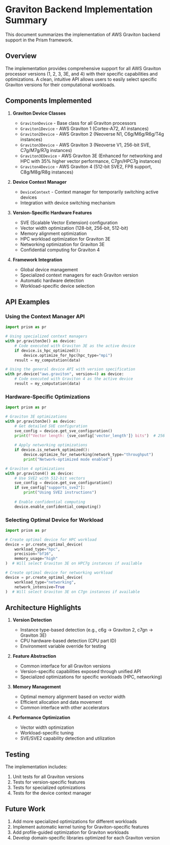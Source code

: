 # Graviton Backend Implementation Summary

This document summarizes the implementation of AWS Graviton backend support in the Prism framework.

## Overview

The implementation provides comprehensive support for all AWS Graviton processor versions (1, 2, 3, 3E, and 4) with their specific capabilities and optimizations. A clean, intuitive API allows users to easily select specific Graviton versions for their computational workloads.

## Components Implemented

1. **Graviton Device Classes**
   - `GravitonDevice` - Base class for all Graviton processors
   - `Graviton1Device` - AWS Graviton 1 (Cortex-A72, A1 instances)
   - `Graviton2Device` - AWS Graviton 2 (Neoverse N1, C6g/M6g/R6g/T4g instances)
   - `Graviton3Device` - AWS Graviton 3 (Neoverse V1, 256-bit SVE, C7g/M7g/R7g instances)
   - `Graviton3EDevice` - AWS Graviton 3E (Enhanced for networking and HPC with 35% higher vector performance, C7gn/HPC7g instances)
   - `Graviton4Device` - AWS Graviton 4 (512-bit SVE2, FP8 support, C8g/M8g/R8g instances)

2. **Device Context Manager**
   - `DeviceContext` - Context manager for temporarily switching active devices
   - Integration with device switching mechanism

3. **Version-Specific Hardware Features**
   - SVE (Scalable Vector Extension) configuration
   - Vector width optimization (128-bit, 256-bit, 512-bit)
   - Memory alignment optimization
   - HPC workload optimization for Graviton 3E
   - Networking optimization for Graviton 3E
   - Confidential computing for Graviton 4

4. **Framework Integration**
   - Global device management
   - Specialized context managers for each Graviton version
   - Automatic hardware detection
   - Workload-specific device selection

## API Examples

### Using the Context Manager API

```python
import prism as pr

# Using specialized context managers
with pr.graviton3e() as device:
    # Code executed with Graviton 3E as the active device
    if device.is_hpc_optimized():
        device.optimize_for_hpc(hpc_type="mpi")
    result = my_computation(data)

# Using the general device API with version specification
with pr.device("aws.graviton", version=4) as device:
    # Code executed with Graviton 4 as the active device
    result = my_computation(data)
```

### Hardware-Specific Optimizations

```python
import prism as pr

# Graviton 3E optimizations
with pr.graviton3e() as device:
    # Get detailed SVE configuration
    sve_config = device.get_sve_configuration()
    print(f"Vector length: {sve_config['vector_length']} bits")  # 256 bits
    
    # Apply networking optimizations
    if device.is_network_optimized():
        device.optimize_for_networking(network_type="throughput")
        print("Network-optimized mode enabled")

# Graviton 4 optimizations
with pr.graviton4() as device:
    # Use SVE2 with 512-bit vectors
    sve_config = device.get_sve_configuration()
    if sve_config["supports_sve2"]:
        print("Using SVE2 instructions")
    
    # Enable confidential computing
    device.enable_confidential_computing()
```

### Selecting Optimal Device for Workload

```python
import prism as pr

# Create optimal device for HPC workload
device = pr.create_optimal_device(
    workload_type="hpc",
    precision="bf16",
    memory_usage="high"
)  # Will select Graviton 3E on HPC7g instances if available

# Create optimal device for networking workload
device = pr.create_optimal_device(
    workload_type="networking",
    network_intensive=True
)  # Will select Graviton 3E on C7gn instances if available
```

## Architecture Highlights

1. **Version Detection**
   - Instance type-based detection (e.g., c6g → Graviton 2, c7gn → Graviton 3E)
   - CPU hardware-based detection (CPU part ID)
   - Environment variable override for testing

2. **Feature Abstraction**
   - Common interface for all Graviton versions
   - Version-specific capabilities exposed through unified API
   - Specialized optimizations for specific workloads (HPC, networking)

3. **Memory Management**
   - Optimal memory alignment based on vector width
   - Efficient allocation and data movement
   - Common interface with other accelerators

4. **Performance Optimization**
   - Vector width optimization
   - Workload-specific tuning
   - SVE/SVE2 capability detection and utilization

## Testing

The implementation includes:
1. Unit tests for all Graviton versions
2. Tests for version-specific features
3. Tests for specialized optimizations
4. Tests for the device context manager

## Future Work

1. Add more specialized optimizations for different workloads
2. Implement automatic kernel tuning for Graviton-specific features
3. Add profile-guided optimization for Graviton workloads
4. Develop domain-specific libraries optimized for each Graviton version